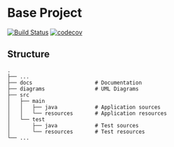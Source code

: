 # Base Project
[![Build Status](https://travis-ci.org/pandaOAO/BaseProject.svg?branch=master)](https://travis-ci.org/pandaOAO/BaseProject)
[![codecov](https://codecov.io/gh/1061-FCU-SE/BaseProject/branch/master/graph/badge.svg)](https://codecov.io/gh/1061-FCU-SE/BaseProject)

## Structure
```
.
├── ...
├── docs                    # Documentation
├── diagrams                # UML Diagrams
├── src
│   ├── main
│   │   ├── java            # Application sources
│   │   └── resources       # Application resources
│   └── test
│       ├── java            # Test sources
│       └── resources       # Test resources
└── ...
```
